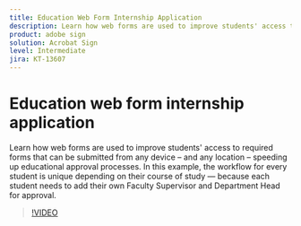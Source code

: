 ```yaml
---
title: Education Web Form Internship Application
description: Learn how web forms are used to improve students' access to required forms
product: adobe sign
solution: Acrobat Sign
level: Intermediate
jira: KT-13607
---
```

# Education web form internship application

Learn how web forms are used to improve students' access to required forms that can be submitted from any device – and any location – speeding up educational approval processes. In this example, the workflow for every student is unique depending on their course of study — because each student needs to add their own Faculty Supervisor and Department Head for approval.

>[!VIDEO](https://video.tv.adobe.com/v/3421773?quality=12&learn=on&hidetitle=true)

